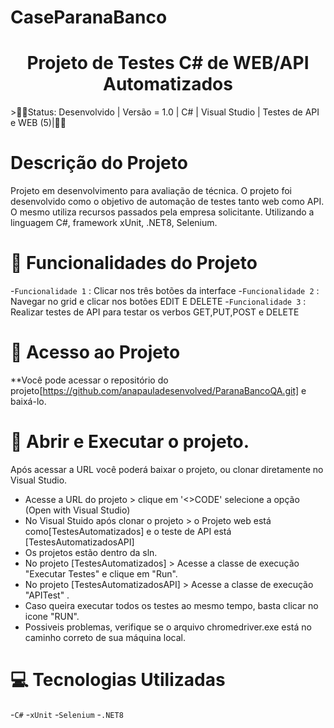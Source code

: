 # CaseParanaBanco
<h1 align="center"> Projeto de Testes C# de WEB/API Automatizados </h1>
>👷‍♀️Status: Desenvolvido | Versão = 1.0 | C# | Visual Studio | Testes de API e WEB (5)|👷‍♀️

# Descrição do Projeto

Projeto em desenvolvimento para avaliação de técnica. O projeto foi desenvolvido como o objetivo de automação de testes tanto web como API. O mesmo utiliza recursos passados pela empresa solicitante. Utilizando a linguagem C#, framework xUnit, .NET8, Selenium.

# 🔨 Funcionalidades do Projeto

-`Funcionalidade 1` : Clicar nos três botões da interface
-`Funcionalidade 2` : Navegar no grid e clicar nos botões EDIT E DELETE
-`Funcionalidade 3` : Realizar testes de API para testar os verbos GET,PUT,POST e DELETE

# 📂 Acesso ao Projeto
**Você pode acessar o repositório do projeto[https://github.com/anapauladesenvolved/ParanaBancoQA.git] e baixá-lo.
# 🧪 Abrir e Executar o projeto.
Após acessar a URL você poderá baixar o projeto, ou clonar diretamente no Visual Studio.
- Acesse a URL do projeto > clique em '<>CODE' selecione a opção (Open with Visual Studio)
- No Visual Stuido após clonar o projeto > o Projeto web está como[TestesAutomatizados] e o teste de API está [TestesAutomatizadosAPI]
- Os projetos estão dentro da sln.
- No projeto [TestesAutomatizados] > Acesse a classe de execução "Executar Testes" e clique em "Run".
- No projeto [TestesAutomatizadosAPI] > Acesse a classe de execução "APITest" .
- Caso queira executar todos os testes ao mesmo tempo, basta clicar no icone "RUN".
- Possiveis problemas, verifique se o arquivo chromedriver.exe está no caminho correto de sua máquina local.

# 💻 Tecnologias Utilizadas
-`C#`
-`xUnit`
-`Selenium` 
-`.NET8` 
